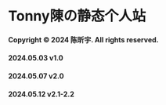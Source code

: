 # Tonny陳の静态个人站
#### Copyright © 2024 陈昕宇. All rights reserved.
#### 2024.05.03 v1.0
#### 2024.05.07 v2.0
#### 2024.05.12 v2.1-2.2
